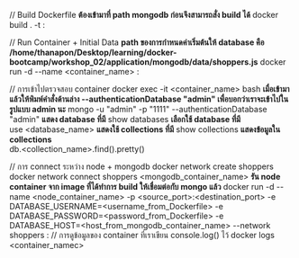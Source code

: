 // Build Dockerfile
**ต้องเข้ามาที่ path mongodb ก่อนจึงสามารถสั่ง build ได้**
    docker build . -t <repository>:<tag>

// Run Container + Initial Data
**path ของการกำหนดค่าเริ่มต้นให้ database คือ /home/thanapon/Desktop/learning/docker-bootcamp/workshop_02/application/mongodb/data/shoppers.js**
    docker run -d --name <container_name> <repository>:<tag>

// การเข้าไปตรวจสอบ container
    docker exec -it <container_name> bash
**เมื่อเข้ามาแล้วให้พิมพ์คำสั่งด้านล่าง --authenticationDatabase "admin" เพื่อบอกว่าเราจะเข้าไปในรูปแบบ admin นะ**
    mongo -u "admin" -p "1111" --authenticationDatabase "admin"
**แสดง database ที่มี**
    show databases
**เลือกใช้ database ที่มี**    
    use <database_name>
**แสดงใช้ collections ที่มี** 
    show collections
**แสดงข้อมูลใน collections**  
    db.<collection_name>.find().pretty()

// การ connect ระหว่าง node + mongodb
    docker network create shoppers
    docker network connect shoppers <mongodb_container_name>
**รัน node container จาก image ที่ได้ทำการ build ให้เชื่อมต่อกับ mongo แล้ว**
    docker run -d --name <node_container_name> -p <source_port>:<destination_port> -e DATABASE_USERNAME=<username_from_Dockerfile> -e DATABASE_PASSWORD=<password_from_Dockerfile> -e DATABASE_HOST=<host_from_mongodb_container_name> --network shoppers <repository>:<tag>
// การดูข้อมูลของ container ที่เราเขียน console.log() ไว้
    docker logs <container_namec>